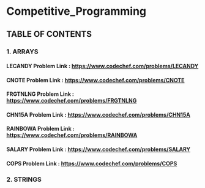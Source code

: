 # Competitive_Programming

## TABLE OF CONTENTS

### 1. ARRAYS

#### LECANDY Problem Link : https://www.codechef.com/problems/LECANDY

#### CNOTE Problem Link : https://www.codechef.com/problems/CNOTE

#### FRGTNLNG Problem Link : https://www.codechef.com/problems/FRGTNLNG

#### CHN15A Problem Link : https://www.codechef.com/problems/CHN15A

#### RAINBOWA Problem Link : https://www.codechef.com/problems/RAINBOWA

#### SALARY Problem Link : https://www.codechef.com/problems/SALARY

#### COPS Problem Link : https://www.codechef.com/problems/COPS

### 2. STRINGS
